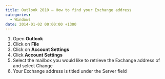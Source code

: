 ```yaml
---
title: Outlook 2010 – How to find your Exchange address
categories:
  - Windows
date: 2014-01-02 00:00:00 +1300
---
```


  1. Open **Outlook**
  2. Click on **File**
  3. Click on **Account Settings**
  4. Click **Account Settings**
  5. Select the mailbox you would like to retrieve the Exchange address of and select Change
  6. Your Exchange address is titled under the Server field
